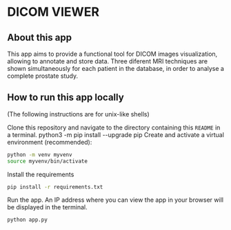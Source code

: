 # DICOM VIEWER

## About this app

This app aims to provide a functional tool for DICOM images visualization, allowing to annotate and store data.
Three diferent MRI techniques are shown simultaneously for each patient in the database, in order to analyse a complete prostate study.



## How to run this app locally

(The following instructions are for unix-like shells)

Clone this repository and navigate to the directory containing this `README` in
a terminal.
python3 -m pip install --upgrade pip
Create and activate a virtual environment (recommended):

```bash
python -m venv myvenv
source myvenv/bin/activate
```

Install the requirements

```bash
pip install -r requirements.txt
```

Run the app. An IP address where you can view the app in your browser will be
displayed in the terminal.

```bash
python app.py
```

